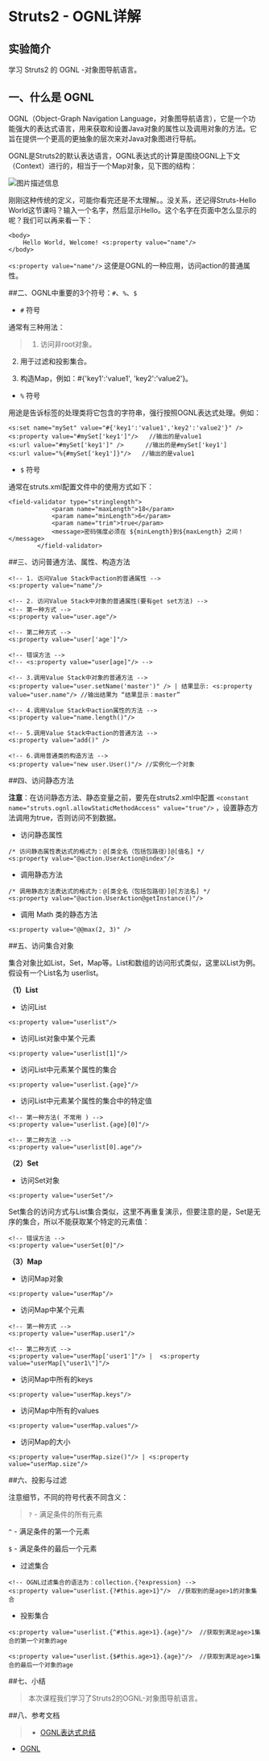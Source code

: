 # Struts2 - OGNL详解

## 实验简介

学习 Struts2 的 OGNL -对象图导航语言。

## 一、什么是 OGNL

OGNL（Object-Graph Navigation Language，对象图导航语言），它是一个功能强大的表达式语言，用来获取和设置Java对象的属性以及调用对象的方法。它旨在提供一个更高的更抽象的层次来对Java对象图进行导航。

OGNL是Struts2的默认表达语言，OGNL表达式的计算是围绕OGNL上下文（Context）进行的，相当于一个Map对象，见下图的结构：

![图片描述信息](https://dn-anything-about-doc.qbox.me/userid46108labid941time1430208679817?watermark/1/image/aHR0cDovL3N5bC1zdGF0aWMucWluaXVkbi5jb20vaW1nL3dhdGVybWFyay5wbmc=/dissolve/60/gravity/SouthEast/dx/0/dy/10)

刚刚这种传统的定义，可能你看完还是不太理解。。没关系，还记得Struts-Hello World这节课吗？输入一个名字，然后显示Hello。这个名字在页面中怎么显示的呢？我们可以再来看一下：

```
<body>
	Hello World, Welcome! <s:property value="name"/>
</body>
```

`<s:property value="name"/>` 这便是OGNL的一种应用，访问action的普通属性。


##二、OGNL中重要的3个符号：`#`、`%`、`$`

* `#` 符号

通常有三种用法：

>1. 访问非root对象。
>
2. 用于过滤和投影集合。
>
3. 构造Map，例如：#{'key1':'value1', 'key2':'value2'}。


* `%` 符号

用途是告诉标签的处理类将它包含的字符串，强行按照OGNL表达式处理。例如：

```
<s:set name="mySet" value="#{'key1':'value1','key2':'value2'}" />
<s:property value="#mySet['key1']"/>   //输出的是value1
<s:url value="#mySet['key1']" />      //输出的是#mySet['key1']
<s:url value="%{#mySet['key1']}"/>   //输出的是value1
```

* `$` 符号

通常在struts.xml配置文件中的使用方式如下：

```
<field-validator type="stringlength">  
            <param name="maxLength">18</param>  
   			<param name="minLength">6</param>  
   			<param name="trim">true</param>  
            <message>密码强度必须在 ${minLength}到${maxLength} 之间！</message>  
        </field-validator>
```

##三、访问普通方法、属性、构造方法

```
<!-- 1. 访问Value Stack中action的普通属性 -->
<s:property value="name"/>

<!-- 2. 访问Value Stack中对象的普通属性(要有get set方法) -->
<!-- 第一种方式 -->
<s:property value="user.age"/> 

<!-- 第二种方式 -->
<s:property value="user['age']"/>

<!-- 错误方法 -->
<!-- <s:property value="user[age]"/> -->

<!-- 3.调用Value Stack中对象的普通方法 -->
<s:property value="user.setName('master')" /> | 结果显示: <s:property value="user.name"/> //输出结果为 “结果显示：master”

<!-- 4.调用Value Stack中action属性的方法 -->
<s:property value="name.length()"/>

<!-- 5.调用Value Stack中action的普通方法 -->
<s:property value="add()" />

<!-- 6.调用普通类的构造方法 -->
<s:property value="new user.User()"/> //实例化一个对象
```

##四、访问静态方法

**注意**：在访问静态方法、静态变量之前，要先在struts2.xml中配置 `<constant name="struts.ognl.allowStaticMethodAccess" value="true"/>`
，设置静态方法调用为true，否则访问不到数据。

* 访问静态属性

```
/* 访问静态属性表达式的格式为：@[类全名（包括包路径）]@[值名] */
<s:property value="@action.UserAction@index"/>
```

* 调用静态方法

```
/* 调用静态方法表达式的格式为：@[类全名（包括包路径）]@[方法名] */
<s:property value="@action.UserAction@getInstance()"/>
```

* 调用 Math 类的静态方法

```
<s:property value="@@max(2, 3)" />  
```

##五、访问集合对象

集合对象比如List，Set，Map等。List和数组的访问形式类似，这里以List为例。假设有一个List名为 userlist。

**（1）List**

* 访问List

```
<s:property value="userlist"/>
```

* 访问List对象中某个元素

```
<s:property value="userlist[1]"/>  
```

* 访问List中元素某个属性的集合

```
<s:property value="userlist.{age}"/>
```

* 访问List中元素某个属性的集合中的特定值

```
<!-- 第一种方法( 不常用 ) -->
<s:property value="userlist.{age}[0]"/>

<!-- 第二种方法 -->
<s:property value="userlist[0].age"/>
```

**（2）Set**

* 访问Set对象

```
<s:property value="userSet"/>  
```

Set集合的访问方式与List集合类似，这里不再重复演示，但要注意的是，Set是无序的集合，所以不能获取某个特定的元素值：

```
<!-- 错误方法 -->
<s:property value="userSet[0]"/>
```

**（3）Map**

* 访问Map对象

```
<s:property value="userMap"/>
```

* 访问Map中某个元素

```
<!-- 第一种方式 -->
<s:property value="userMap.user1"/> 

<!-- 第二种方式 -->
<s:property value="userMap['user1']"/> |  <s:property value="userMap[\"user1\"]"/>
```

* 访问Map中所有的keys

```
<s:property value="userMap.keys"/>
```

* 访问Map中所有的values

```
<s:property value="userMap.values"/>
```

* 访问Map的大小

```
<s:property value="userMap.size()"/> | <s:property value="userMap.size"/>
```

##六、投影与过滤

注意细节，不同的符号代表不同含义：

>`?` - 满足条件的所有元素
>
`^` - 满足条件的第一个元素
>
`$` - 满足条件的最后一个元素

* 过滤集合

```
<!-- OGNL过滤集合的语法为：collection.{?expression} -->
<s:property value="userlist.{?#this.age>1}"/>  //获取到的是age>1的对象集合
```

* 投影集合

```
<s:property value="userlist.{^#this.age>1}.{age}"/>  //获取到满足age>1集合的第一个对象的age

<s:property value="userlist.{$#this.age>1}.{age}"/>  //获取到满足age>1集合的最后一个对象的age 
```

##七、小结

> 本次课程我们学习了Struts2的OGNL-对象图导航语言。

##八、参考文档

> * [OGNL表达式总结](http://blog.csdn.net/chen_zw/article/details/8372606)
* [OGNL](https://struts.apache.org/docs/ognl.html)












